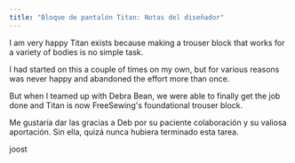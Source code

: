 ```yaml
---
title: "Bloque de pantalón Titan: Notas del diseñador"
---
```


I am very happy Titan exists because making a trouser block that works for a variety of bodies is no simple task.

I had started on this a couple of times on my own, but for various reasons was never happy and abandoned the effort more than once.

But when I teamed up with Debra Bean, we were able to finally get the job done and Titan is now FreeSewing's foundational trouser block.

Me gustaría dar las gracias a Deb por su paciente colaboración y su valiosa aportación. Sin ella, quizá nunca hubiera terminado esta tarea.

joost
